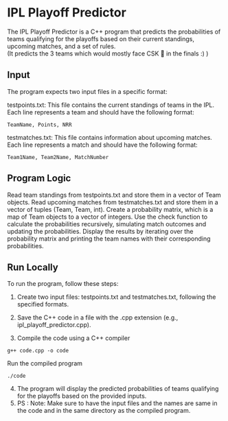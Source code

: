 
# IPL Playoff Predictor

The IPL Playoff Predictor is a C++ program that predicts the probabilities of teams qualifying for the playoffs based on their current standings, upcoming matches, and a set of rules. <br/>
(It predicts the 3 teams which would mostly face CSK :lion: in the finals :) )


## Input
The program expects two input files in a specific format:

testpoints.txt: This file contains the current standings of teams in the IPL. Each line represents a team and should have the following format:
```
TeamName, Points, NRR
```
testmatches.txt: This file contains information about upcoming matches. Each line represents a match and should have the following format:
```
Team1Name, Team2Name, MatchNumber
```
## Program Logic
Read team standings from testpoints.txt and store them in a vector of Team objects.
Read upcoming matches from testmatches.txt and store them in a vector of tuples (Team, Team, int).
Create a probability matrix, which is a map of Team objects to a vector of integers.
Use the check function to calculate the probabilities recursively, simulating match outcomes and updating the probabilities.
Display the results by iterating over the probability matrix and printing the team names with their corresponding probabilities.
## Run Locally

To run the program, follow these steps:

1. Create two input files: testpoints.txt and testmatches.txt, following the specified formats.
2. Save the C++ code in a file with the .cpp extension (e.g., ipl_playoff_predictor.cpp).

3. Compile the code using a C++ compiler
 ```
g++ code.cpp -o code
```

Run the compiled program  
```
./code
```
4. The program will display the predicted probabilities of teams qualifying for the playoffs based on the provided inputs.
5. PS : Note: Make sure to have the input files and the names are same in the code and in the same directory as the compiled program.
